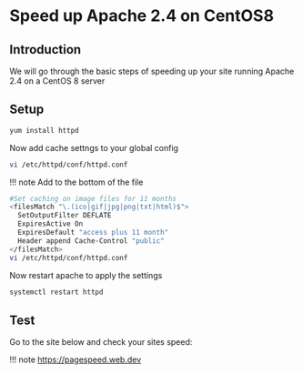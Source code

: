 # Speed up Apache 2.4 on CentOS8

## Introduction
We will go through the basic steps of speeding up your site running Apache 2.4 on a CentOS 8 server

## Setup

```bash
yum install httpd
```

Now add cache settngs to your global config

```bash
vi /etc/httpd/conf/httpd.conf
```

!!! note
    Add to the bottom of the file
    
```bash
#Set caching on image files for 11 months
<filesMatch "\.(ico|gif|jpg|png|txt|html)$">
  SetOutputFilter DEFLATE
  ExpiresActive On
  ExpiresDefault "access plus 11 month"
  Header append Cache-Control "public"
</filesMatch>
vi /etc/httpd/conf/httpd.conf
```

Now restart apache to apply the settings

```bash
systemctl restart httpd
```

## Test

Go to the site below and check your sites speed:

!!! note
    https://pagespeed.web.dev
